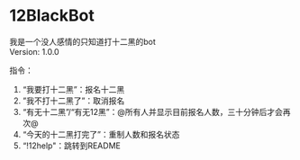 # 12BlackBot

我是一个没人感情的只知道打十二黑的bot  
Version: 1.0.0

指令：  
1. “我要打十二黑”：报名十二黑  
2. ”我不打十二黑了”：取消报名  
3. “有无十二黑”/“有无12黑”：@所有人并显示目前报名人数，三十分钟后才会再次@  
4. “今天的十二黑打完了”：重制人数和报名状态  
5. “!12help"：跳转到README  
